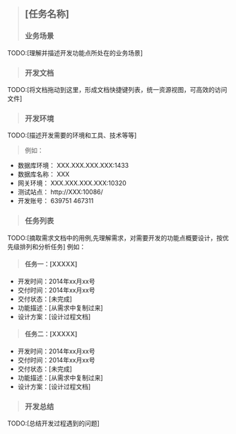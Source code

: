 >## [任务名称]
>### 业务场景
TODO:[理解并描述开发功能点所处在的业务场景]
>### 开发文档
TODO:[将文档拖动到这里，形成文档快捷键列表，统一资源视图，可高效的访问文件]
>### 开发环境
TODO:[描述开发需要的环境和工具、技术等等]
>例如：
* 数据库环境：
XXX.XXX.XXX.XXX:1433
* 数据库名称：
XXX
* 网关环境：
XXX.XXX.XXX.XXX:10320
* 测试站点：
http://XXX:10086/
* 开发账号：
639751 467311
>
>### 任务列表
TODO:[摘取需求文档中的用例,先理解需求，对需要开发的功能点概要设计，按优先级排列和分析任务]
例如：
>#### 任务一：[XXXXX]
* 开发时间：2014年xx月xx号
* 交付时间：2014年xx月xx号
* 交付状态：[未完成]
* 功能描述：[从需求中复制过来]
* 设计方案：[设计过程文档]
>
>#### 任务二：[XXXXX]
* 开发时间：2014年xx月xx号
* 交付时间：2014年xx月xx号
* 交付状态：[未完成]
* 功能描述：[从需求中复制过来]
* 设计方案：[设计过程文档]
>
>### 开发总结
TODO:[总结开发过程遇到的问题]